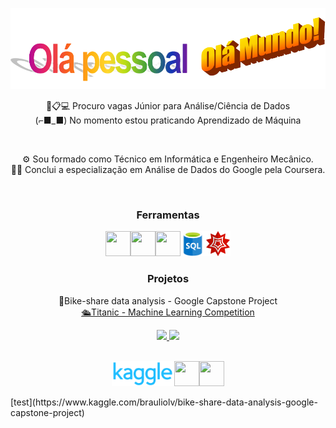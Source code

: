 <p align="center">
<img src="https://github.com/brauliolv/brauliolv/blob/main/wordart-removebg-preview.png?raw=true" width="700" height="130"/>
</p>
<p align="center">
🎲📋💻 Procuro vagas Júnior para Análise/Ciência de Dados<br>
(⌐■_■) No momento estou praticando Aprendizado de Máquina
</p>
<br>
<p align="center">
⚙ Sou formado como Técnico em Informática e Engenheiro Mecânico.<br>
👨‍💻 Conclui a especialização em Análise de Dados do Google pela Coursera.
</p>
<br>
<h3 align="center">Ferramentas
</h3>
<p align="center">
<img src="https://cdn.jsdelivr.net/gh/devicons/devicon/icons/python/python-original.svg" width="40" height="40"/><img src="https://cdn.jsdelivr.net/gh/devicons/devicon/icons/pandas/pandas-original.svg" width="40" height="40"/><img src="https://cdn.jsdelivr.net/gh/devicons/devicon/icons/r/r-original.svg" width="40" height="40"/><img src="https://github.com/brauliolv/brauliolv/blob/main/png-clipart-microsoft-sql-server-microsoft-azure-sql-database-microsoft-text-logo-thumbnail-removebg-preview.png?raw=true" width="40" height="40"/><img src="https://github.com/brauliolv/brauliolv/blob/main/wolfram-mathematica-3629160-3030300.png?raw=true" width="40" height="40"/>
</p>
<h3 align="center">Projetos
</h3>
<p align="center">
    <a>🚴‍Bike-share data analysis - Google Capstone Project<https://www.kaggle.com/brauliolv/bike-share-data-analysis-google-capstone-project></a><br>
      <a href="www.google.com">🛳Titanic - Machine Learning Competition<https://www.kaggle.com/brauliolv/pt-br-titanic-machine-learning-competition></a><br>
        <a href="www.google.com"🧠Machine Learning Course Final Project<https://www.kaggle.com/brauliolv/machine-learning-course-final-project></a>
</p>
<div align="center">
<a href="https://github.com/brauliolv">
<img height="100em" src="https://github-readme-stats.vercel.app/api/top-langs/?username=brauliolv&layout=compact&langs_count=7&theme=dracula"/>
<img height="100em" src="https://github-readme-stats.vercel.app/api?username=brauliolv&show_icons=true&theme=dracula&include_all_commits=true&count_private=true"/>
</div>
<br>
<p align="center">
  <a href="https://www.kaggle.com/brauliolv" rel="some text"><img src="https://raw.githubusercontent.com/brauliolv/brauliolv/main/download-removebg-preview%20(1).png" alt="" width="100" height="40"/></a><a href="https://www.linkedin.com/in/brauliolv/" rel="some text"><img src="https://cdn.jsdelivr.net/gh/devicons/devicon/icons/linkedin/linkedin-original.svg" alt="" width="40" height="40"/></a><a href="https://www.instagram.com/brlvieira/" rel="some text"><img src="https://upload.wikimedia.org/wikipedia/commons/thumb/a/a5/Instagram_icon.png/1024px-Instagram_icon.png" alt="" width="40" height="40"/></a>
  </p>
[test](https://www.kaggle.com/brauliolv/bike-share-data-analysis-google-capstone-project)
